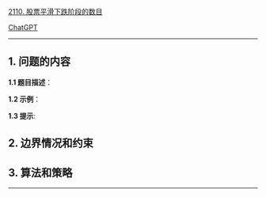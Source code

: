[2110. 股票平滑下跌阶段的数目](https://leetcode.cn/problems/number-of-smooth-descent-periods-of-a-stock)

[ChatGPT](chat.openai.com)

---

## 1. 问题的内容
**1.1 题目描述**：

**1.2 示例**：

**1.3 提示**:

## 2. 边界情况和约束


## 3. 算法和策略

---

